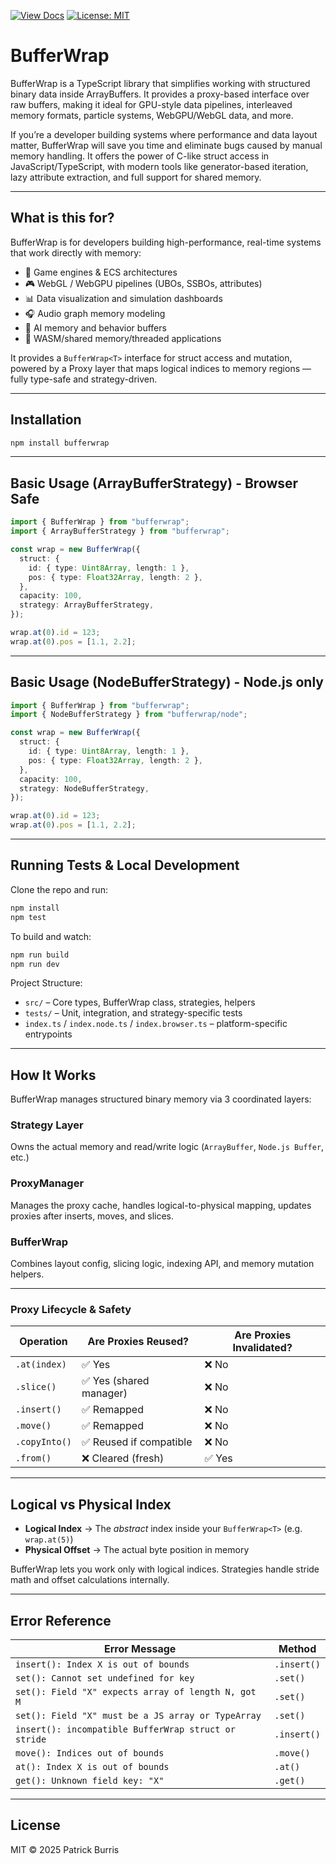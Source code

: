 [![View Docs](https://img.shields.io/badge/docs-view%20docs-blue)](https://jumballaya.github.io/buffwrap/)
[![License: MIT](https://img.shields.io/badge/license-MIT-green)](LICENSE)

# BufferWrap

BufferWrap is a TypeScript library that simplifies working with structured binary data inside ArrayBuffers. It provides a proxy-based interface over raw buffers, making it ideal for GPU-style data pipelines, interleaved memory formats, particle systems, WebGPU/WebGL data, and more.

If you’re a developer building systems where performance and data layout matter, BufferWrap will save you time and eliminate bugs caused by manual memory handling. It offers the power of C-like struct access in JavaScript/TypeScript, with modern tools like generator-based iteration, lazy attribute extraction, and full support for shared memory.

---

## What is this for?

BufferWrap is for developers building high-performance, real-time systems that work directly with memory:

- 🧱 Game engines & ECS architectures
- 🎮 WebGL / WebGPU pipelines (UBOs, SSBOs, attributes)
- 📊 Data visualization and simulation dashboards
- 🎧 Audio graph memory modeling
- 🤖 AI memory and behavior buffers
- 🧵 WASM/shared memory/threaded applications

It provides a `BufferWrap<T>` interface for struct access and mutation, powered by a Proxy layer that maps logical indices to memory regions — fully type-safe and strategy-driven.

---

## Installation

```bash
npm install bufferwrap
```

---

## Basic Usage (ArrayBufferStrategy) - Browser Safe

```ts
import { BufferWrap } from "bufferwrap";
import { ArrayBufferStrategy } from "bufferwrap";

const wrap = new BufferWrap({
  struct: {
    id: { type: Uint8Array, length: 1 },
    pos: { type: Float32Array, length: 2 },
  },
  capacity: 100,
  strategy: ArrayBufferStrategy,
});

wrap.at(0).id = 123;
wrap.at(0).pos = [1.1, 2.2];
```

---

## Basic Usage (NodeBufferStrategy) - Node.js only

```ts
import { BufferWrap } from "bufferwrap";
import { NodeBufferStrategy } from "bufferwrap/node";

const wrap = new BufferWrap({
  struct: {
    id: { type: Uint8Array, length: 1 },
    pos: { type: Float32Array, length: 2 },
  },
  capacity: 100,
  strategy: NodeBufferStrategy,
});

wrap.at(0).id = 123;
wrap.at(0).pos = [1.1, 2.2];
```

---

## Running Tests & Local Development

Clone the repo and run:

```bash
npm install
npm test
```

To build and watch:

```bash
npm run build
npm run dev
```

Project Structure:

- `src/` – Core types, BufferWrap class, strategies, helpers
- `tests/` – Unit, integration, and strategy-specific tests
- `index.ts` / `index.node.ts` / `index.browser.ts` – platform-specific entrypoints

---

## How It Works

BufferWrap manages structured binary memory via 3 coordinated layers:

### Strategy Layer

Owns the actual memory and read/write logic (`ArrayBuffer`, `Node.js Buffer`, etc.)

### ProxyManager

Manages the proxy cache, handles logical-to-physical mapping, updates proxies after inserts, moves, and slices.

### BufferWrap<T>

Combines layout config, slicing logic, indexing API, and memory mutation helpers.

---

### Proxy Lifecycle & Safety

| Operation     | Are Proxies Reused?     | Are Proxies Invalidated? |
| ------------- | ----------------------- | ------------------------ |
| `.at(index)`  | ✅ Yes                  | ❌ No                    |
| `.slice()`    | ✅ Yes (shared manager) | ❌ No                    |
| `.insert()`   | ✅ Remapped             | ❌ No                    |
| `.move()`     | ✅ Remapped             | ❌ No                    |
| `.copyInto()` | ✅ Reused if compatible | ❌ No                    |
| `.from()`     | ❌ Cleared (fresh)      | ✅ Yes                   |

---

## Logical vs Physical Index

- **Logical Index** → The _abstract_ index inside your `BufferWrap<T>` (e.g. `wrap.at(5)`)
- **Physical Offset** → The actual byte position in memory

BufferWrap lets you work only with logical indices. Strategies handle stride math and offset calculations internally.

---

## Error Reference

| Error Message                                        | Method      |
| ---------------------------------------------------- | ----------- |
| `insert(): Index X is out of bounds`                 | `.insert()` |
| `set(): Cannot set undefined for key`                | `.set()`    |
| `set(): Field "X" expects array of length N, got M`  | `.set()`    |
| `set(): Field "X" must be a JS array or TypeArray`   | `.set()`    |
| `insert(): incompatible BufferWrap struct or stride` | `.insert()` |
| `move(): Indices out of bounds`                      | `.move()`   |
| `at(): Index X is out of bounds`                     | `.at()`     |
| `get(): Unknown field key: "X"`                      | `.get()`    |

---

## License

MIT © 2025 Patrick Burris
